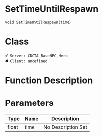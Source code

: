 # SetTimeUntilRespawn
```
void SetTimeUntilRespawn(time)
```
# Class
✔ `Server: CDOTA_BaseNPC_Hero`  
✖ `Client: undefined`  

# Function Description

# Parameters
Type|Name|Description
--|--|--
float|time|No Description Set
